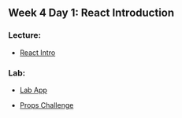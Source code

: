 ## Week 4 Day 1: React Introduction

### Lecture:

- [React Intro](react-intro-props)

### Lab:

- [Lab App](lab-app)

- [Props Challenge](react-intro-props/07-props-challenge.md)
